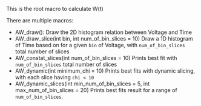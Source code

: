 This is the root macro to calculate W(t)

There are multiple macros:

* AW_draw():
   Draw the 2D histogram relation between Voltage and Time
* AW_draw_slice(int bin, int num_of_bin_slices = 10)
   Draw a 1D histogram of Time based on for a given `bin` of Voltage, with `num_of_bin_slices` total number of slices
* AW_constat_slices(int num_of_bin_slices = 10)
   Prints best fit with `num_of_bin_slices` total number of slices
* AW_dynamic(int minimum_chi = 10)
   Prints best fits with dynamic slicing, with each slice having `chi < 10`
* AW_dynamic_slices(int min_num_of_bin_slices = 5, int max_num_of_bin_slices = 20)
   Prints best fits result for a range of `num_of_bin_slices`.


